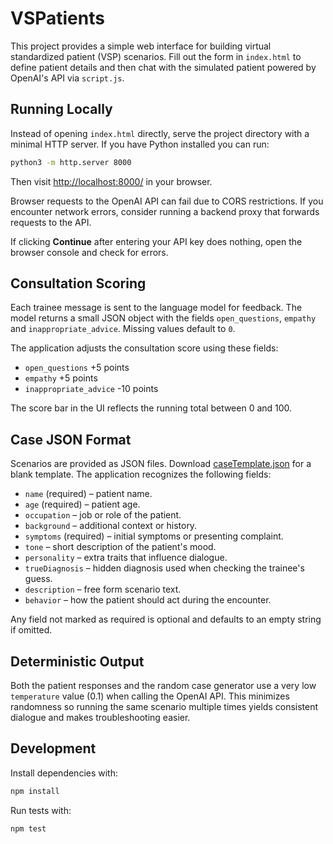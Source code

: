 # VSPatients

This project provides a simple web interface for building virtual standardized patient (VSP) scenarios. Fill out the form in `index.html` to define patient details and then chat with the simulated patient powered by OpenAI's API via `script.js`.

## Running Locally

Instead of opening `index.html` directly, serve the project directory with a minimal HTTP server. If you have Python installed you can run:

```bash
python3 -m http.server 8000
```

Then visit [http://localhost:8000/](http://localhost:8000/) in your browser.

Browser requests to the OpenAI API can fail due to CORS restrictions. If you encounter network errors, consider running a backend proxy that forwards requests to the API.

If clicking **Continue** after entering your API key does nothing, open the browser console and check for errors.

## Consultation Scoring

Each trainee message is sent to the language model for feedback. The model returns a small JSON object with the fields `open_questions`, `empathy` and `inappropriate_advice`. Missing values default to `0`.

The application adjusts the consultation score using these fields:

- `open_questions` +5 points
- `empathy` +5 points
- `inappropriate_advice` -10 points

The score bar in the UI reflects the running total between 0 and 100.

## Case JSON Format

Scenarios are provided as JSON files. Download [caseTemplate.json](./caseTemplate.json) for a blank template. The application recognizes the following fields:

- `name` (required) – patient name.
- `age` (required) – patient age.
- `occupation` – job or role of the patient.
- `background` – additional context or history.
- `symptoms` (required) – initial symptoms or presenting complaint.
- `tone` – short description of the patient's mood.
- `personality` – extra traits that influence dialogue.
- `trueDiagnosis` – hidden diagnosis used when checking the trainee's guess.
- `description` – free form scenario text.
- `behavior` – how the patient should act during the encounter.

Any field not marked as required is optional and defaults to an empty string if omitted.

## Deterministic Output

Both the patient responses and the random case generator use a very low
`temperature` value (0.1) when calling the OpenAI API. This minimizes
randomness so running the same scenario multiple times yields consistent
dialogue and makes troubleshooting easier.

## Development

Install dependencies with:

```bash
npm install
```

Run tests with:

```bash
npm test
```
